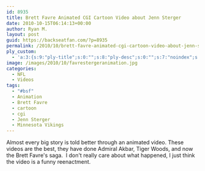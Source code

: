 ```yaml
---
id: 8935
title: Brett Favre Animated CGI Cartoon Video about Jenn Sterger
date: 2010-10-15T06:14:13+00:00
author: Ryan M.
layout: post
guid: https://backseatfan.com/?p=8935
permalink: /2010/10/brett-favre-animated-cgi-cartoon-video-about-jenn-sterger/
ply_custom:
  - 'a:3:{s:9:"ply-title";s:0:"";s:8:"ply-desc";s:0:"";s:7:"noindex";s:0:"";}'
image: /images/2010/10/favrestergeranimation.jpg
categories:
  - NFL
  - Videos
tags:
  - "#bsf"
  - Animation
  - Brett Favre
  - cartoon
  - cgi
  - Jenn Sterger
  - Minnesota Vikings
---
```


<div class="entry">
  <p>
    Almost every big story is told better through an animated video. These videos are the best, they have done Admiral Akbar, Tiger Woods, and now the Brett Favre's saga.  I don't really care about what happened, I just think the video is a funny reenactment.
  </p>

  <p>
  </p>
</div>
